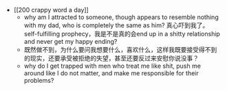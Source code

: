- [[200 crappy word a day]]
	- why am I attracted to someone, though appears to resemble nothing with my dad, who is completely the same as him? 真心吓到我了。self-fulfilling prophecy，我是不是真的会end up in a shitty relationship and never get my happy ending?
	- 既然做不到，为什么要问我想要什么，喜欢什么，这样我既要接受得不到的现实，还要承受被拒绝的失望，甚至还要反过来安慰你说没事？
	- why do I get trapped with men who treat me like shit, push me around like I do not matter, and make me responsible for their problems?